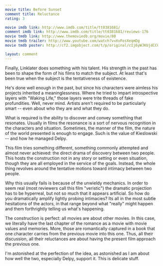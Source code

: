 ```yaml
---
movie title: Before Sunset
comment title: Reluctance
rating: 3

movie imdb link: http://www.imdb.com/title/tt0381681/
comment imdb link: http://www.imdb.com/title/tt0381681/reviews-176
movie tmdb link: http://www.themoviedb.org/movie/80
movie tmdb trailer: http://www.youtube.com/watch?v=XvFosXeqmDg
movie tmdb poster: http://cf2.imgobject.com/t/p/original/cIj6yWJKUjdCCO7vuZQKl0NqCQe.jpg

layout: comment
---
```


Finally, Linklater does something with his talent. His strength in the past has been to shape the form of his films to match the subject. At least that's been true when the subject is the tentativeness of existence.

He's done well enough in the past, but since his characters were aimless his projects inherited a meaninglessness. Where he tried to impart introspective layers with "Waking Life," those layers were trite threads of fake profundities. Well, never mind. Artists aren't required to be particularly smart -- even about who they are and what they do.

What is required is the ability to discover and convey something that resonates. Usually in films the resonance is a sort of nervous recognition in the characters and situation. Sometimes, the manner of the film, the nature of the world presented is enough to engage. Such is the value of Kieslowski -- and how he managed Delpy.

This film tries something different, something commonly attempted and almost never achieved: the direct drama of discovery between two people. This hosts the construction not in any story or setting or even situation, though they are all employed in the service of the goals. Instead, the whole thing revolves around the tentative motions toward intimacy between two people.

Why this usually fails is because of the unwieldy mechanics. In order to seem real (most reviewers call this film "veristic") the dramatic projection has to be hyperreal, but not so much that it appears artificial. So how do you dramatically amplify lightly probing intimacies? Its all in the most subtle hesitations of the actors, in that range beyond what "really" might happen and them forthrightly telling us what's happening.

The construction is perfect: all movies are about other movies. In this case, we literally have the last chapter of the romance as a movie with movie values and memories. More, those are romantically captured in a book that one character carries from the previous movie into this one. Thus, all their discussion, all their reluctances are about having the present film approach the previous one.

I'm astonished at the perfection of the idea, as astonished as I am about how well the two, especially Delpy, support it. This is delicate stuff.